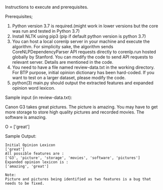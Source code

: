 Instructions to execute and prerequisites.

Prerequisites;
  1. Python version 3.7 is required.(might work in lower versions but the core was run and tested in Python 3.7)
  2. Install NLTK using pip3 (pip if default python version is python 3.7)
  3. You can host a local corenlp server in your machine and execute the algorithm. For simplicity sake, the algorithm sends        CoreNLPDependencyParser API requests directly to corenlp.run hosted globally by Stanford. You can modify the code to send
     API requests to relevant server. Details are mentioned in the code.
  4. You need to have a file named review-data.txt in the working directory. For BTP purpose, initial opinion dictionary has        been hard-coded. If you want to test on a larger dataset, please modify the code.
  5. python(3) main.py should output the extracted features and expanded opinion word lexicon.
  
  Sample input (in review-data.txt):
  
   Canon G3 takes great pictures. The picture is amazing. You may have to get more storage to store high quality pictures and     recorded movies. The software is amazing. 
   
   O = ['great']
   
   Sample Output:
   
    Initial Opinion Lexicon 
    ['great']
    All possible features are :
    ['G3', 'picture', 'storage', 'movies', 'software', 'pictures']
    Expanded opinion lexicon is :
    ['amazing', 'great']
    
    Note:
    Picture and pictures being identified as two features is a bug that needs to be fixed.

